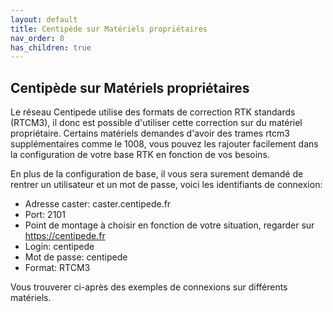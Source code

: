 ```yaml
---
layout: default
title: Centipède sur Matériels propriétaires
nav_order: 8
has_children: true
---
```


## Centipède sur Matériels propriétaires

Le réseau Centipede utilise des formats de correction RTK standards (RTCM3), il donc est possible d'utiliser cette correction sur du matériel propriétaire.
Certains matériels demandes d'avoir des trames rtcm3 supplémentaires comme le 1008, vous pouvez les rajouter facilement dans la configuration de votre base RTK en fonction de vos besoins.

En plus de la configuration de base, il vous sera surement demandé de rentrer un utilisateur et un mot de passe, voici les identifiants de connexion:

* Adresse caster: caster.centipede.fr
* Port: 2101
* Point de montage à choisir en fonction de votre situation, regarder sur https://centipede.fr
* Login: centipede
* Mot de passe: centipede
* Format: RTCM3

Vous trouverer ci-après des exemples de connexions sur différents matériels.
